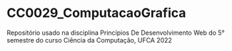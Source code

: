 # CC0029_ComputacaoGrafica
Repositório usado na disciplina Princípios De Desenvolvimento Web do 5° semestre do curso Ciência da Computação, UFCA 2022
